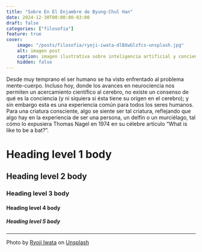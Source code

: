 ```yaml
---
title: "Sobre En El Enjambre de Byung-Chul Han"
date: 2024-12-30T00:00:00-03:00
draft: false
categories: ["filosofia"]
feature: true
cover:
    image: "/posts/filosofia/ryoji-iwata-dlBXwGlzfcs-unsplash.jpg"
    alt: imagen post
    caption: imagen ilustrativa sobre inteligencia artificial y conciencia
    hidden: false
---
```

      
Desde muy temprano el ser humano se ha visto enfrentado al problema mente-cuerpo. Incluso hoy, donde los avances en neurociencia nos permiten un acercamiento científico al cerebro, no existe un consenso de qué es la conciencia (y ni siquiera si ésta tiene su origen en el cerebro); y sin embargo esta es una experiencia común para todos los seres humanos. Para una criatura consciente, algo se siente ser tal criatura, reflejando que algo hay en la experiencia de ser una persona, un delfín o un murciélago, tal cómo lo expusiera Thomas Nagel en 1974 en su célebre artículo “What is like to be a bat?”.

# Heading level 1 body


## Heading level 2 body

### Heading level 3 body

#### Heading level 4 body

##### Heading level 5 body


---

Photo by [Ryoji Iwata](https://unsplash.com/@ryoji__iwata?utm_content=creditCopyText&utm_medium=referral&utm_source=unsplash) on [Unsplash](https://unsplash.com/photos/aerial-photography-of-people-crossing-pedestrian-lane-dlBXwGlzfcs?utm_content=creditCopyText&utm_medium=referral&utm_source=unsplash)
